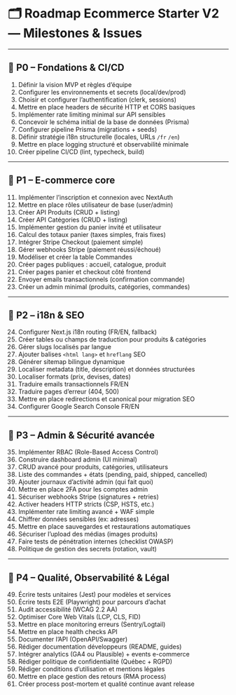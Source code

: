 # 🗂 Roadmap Ecommerce Starter V2 — Milestones & Issues

---

## 📌 P0 – Fondations & CI/CD
1. Définir la vision MVP et règles d’équipe  
2. Configurer les environnements et secrets (local/dev/prod)  
3. Choisir et configurer l’authentification (clerk, sessions)  
4. Mettre en place headers de sécurité HTTP et CORS basiques  
5. Implémenter rate limiting minimal sur API sensibles  
6. Concevoir le schéma initial de la base de données (Prisma)  
7. Configurer pipeline Prisma (migrations + seeds)  
8. Définir stratégie i18n structurelle (locales, URLs `/fr` `/en`)  
9. Mettre en place logging structuré et observabilité minimale  
10. Créer pipeline CI/CD (lint, typecheck, build)

---

## 📌 P1 – E-commerce core
11. Implémenter l’inscription et connexion avec NextAuth  
12. Mettre en place rôles utilisateur de base (user/admin)  
13. Créer API Produits (CRUD + listing)  
14. Créer API Catégories (CRUD + listing)  
15. Implémenter gestion du panier invité et utilisateur  
16. Calcul des totaux panier (taxes simples, frais fixes)  
17. Intégrer Stripe Checkout (paiement simple)  
18. Gérer webhooks Stripe (paiement réussi/échoué)  
19. Modéliser et créer la table Commandes  
20. Créer pages publiques : accueil, catalogue, produit  
21. Créer pages panier et checkout côté frontend  
22. Envoyer emails transactionnels (confirmation commande)  
23. Créer un admin minimal (produits, catégories, commandes)

---

## 📌 P2 – i18n & SEO
24. Configurer Next.js i18n routing (FR/EN, fallback)  
25. Créer tables ou champs de traduction pour produits & catégories  
26. Gérer slugs localisés par langue  
27. Ajouter balises `<html lang>` et `hreflang` SEO  
28. Générer sitemap bilingue dynamique  
29. Localiser metadata (title, description) et données structurées  
30. Localiser formats (prix, devises, dates)  
31. Traduire emails transactionnels FR/EN  
32. Traduire pages d’erreur (404, 500)  
33. Mettre en place redirections et canonical pour migration SEO  
34. Configurer Google Search Console FR/EN

---

## 📌 P3 – Admin & Sécurité avancée
35. Implémenter RBAC (Role-Based Access Control)  
36. Construire dashboard admin (UI minimal)  
37. CRUD avancé pour produits, catégories, utilisateurs  
38. Liste des commandes + états (pending, paid, shipped, cancelled)  
39. Ajouter journaux d’activité admin (qui fait quoi)  
40. Mettre en place 2FA pour les comptes admin  
41. Sécuriser webhooks Stripe (signatures + retries)  
42. Activer headers HTTP stricts (CSP, HSTS, etc.)  
43. Implémenter rate limiting avancé + WAF simple  
44. Chiffrer données sensibles (ex: adresses)  
45. Mettre en place sauvegardes et restaurations automatiques  
46. Sécuriser l’upload des médias (images produits)  
47. Faire tests de pénétration internes (checklist OWASP)  
48. Politique de gestion des secrets (rotation, vault)

---

## 📌 P4 – Qualité, Observabilité & Légal
49. Écrire tests unitaires (Jest) pour modèles et services  
50. Écrire tests E2E (Playwright) pour parcours d’achat  
51. Audit accessibilité (WCAG 2.2 AA)  
52. Optimiser Core Web Vitals (LCP, CLS, FID)  
53. Mettre en place monitoring erreurs (Sentry/Logtail)  
54. Mettre en place health checks API  
55. Documenter l’API (OpenAPI/Swagger)  
56. Rédiger documentation développeurs (README, guides)  
57. Intégrer analytics (GA4 ou Plausible) + events e-commerce  
58. Rédiger politique de confidentialité (Québec + RGPD)  
59. Rédiger conditions d’utilisation et mentions légales  
60. Mettre en place gestion des retours (RMA process)  
61. Créer process post-mortem et qualité continue avant release  

